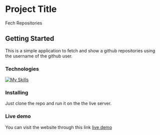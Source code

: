 # Project Title

Fech Repositories

## Getting Started

This is a simple application to fetch and show a github repositories using the username of the github user.

### Technologies

[![My Skills](https://skillicons.dev/icons?i=html,css,tailwind,js,ts)](https://skillicons.dev)

### Installing

Just clone the repo and run it on the the live server.

### Live demo

You can visit the website through this link [live demo](https://fetch-reposetories-typescript.vercel.app/)
